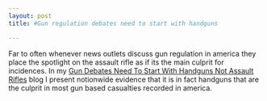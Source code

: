 ```yaml
---
layout: post
title: #Gun regulation debates need to start with handguns

---
```


Far to often whenever news outlets discuss gun regulation in america they place the spotlight on the assault rifle as if its the main culprit for incidences. In my [Gun Debates Need To Start With Handguns Not Assault Rifles](https://medium.com/@lopez.isaac310/gun-debates-need-to-start-with-handguns-not-assault-rifles-75742055d21e) blog I present notionwide evidence that it is in fact handguns that are the culprit in most gun based casualties recorded in america. 
